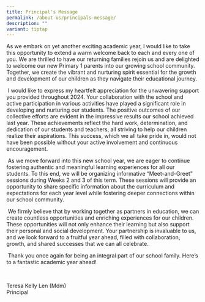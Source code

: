 ```yaml
---
title: Principal's Message
permalink: /about-us/principals-message/
description: ""
variant: tiptap
---
```

<p>As we embark on yet another exciting academic year, I would like to take
this opportunity to extend a warm welcome back to each and every one of
you. We are thrilled to have our returning families rejoin us and are delighted
to welcome our new Primary 1 parents into our growing school community.
Together, we create the vibrant and nurturing spirit essential for the
growth and development of our children as they navigate their educational
journey.</p>
<p>&nbsp;I would like to express my heartfelt appreciation for the unwavering
support you provided throughout 2024. Your collaboration with the school
and active participation in various activities have played a significant
role in developing and nurturing our students. The positive outcomes of
our collective efforts are evident in the impressive results our school
achieved last year. These achievements reflect the hard work, determination,
and dedication of our students and teachers, all striving to help our children
realize their aspirations. This success, which we all take pride in, would
not have been possible without your active involvement and continuous encouragement.</p>
<p>&nbsp;As we move forward into this new school year, we are eager to continue
fostering authentic and meaningful learning experiences for all our students.
To this end, we will be organizing informative “Meet-and-Greet” sessions
during Weeks 2 and 3 of this term. These sessions will provide an opportunity
to share specific information about the curriculum and expectations for
each year level while fostering deeper connections within our school community.</p>
<p>&nbsp;We firmly believe that by working together as partners in education,
we can create countless opportunities and enriching experiences for our
children. These opportunities will not only enhance their learning but
also support their personal and social development. Your partnership is
invaluable to us, and we look forward to a fruitful year ahead, filled
with collaboration, growth, and shared successes that we can all celebrate.</p>
<p>&nbsp;Thank you once again for being an integral part of our school family.
Here’s to a fantastic academic year ahead!</p>
<p>&nbsp;</p>
<p>Teresa Kelly Len (Mdm)
<br>Principal</p>